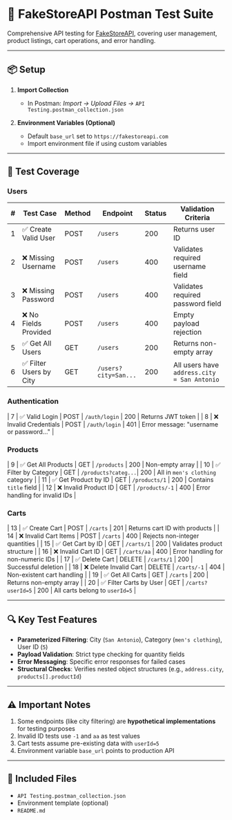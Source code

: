# 🧪 FakeStoreAPI Postman Test Suite

Comprehensive API testing for [FakeStoreAPI](https://fakestoreapi.com), covering user management, product listings, cart operations, and error handling.

---

## 📦 Setup

1. **Import Collection**  
   - In Postman: *Import → Upload Files →* `API Testing.postman_collection.json`

2. **Environment Variables (Optional)**  
   - Default `base_url` set to `https://fakestoreapi.com`
   - Import environment file if using custom variables

---

## 🚀 Test Coverage

### Users
| #  | Test Case                  | Method | Endpoint            | Status | Validation Criteria                          |
|----|----------------------------|--------|---------------------|--------|----------------------------------------------|
| 1  | ✅ Create Valid User        | POST   | `/users`            | 200    | Returns user ID                              |
| 2  | ❌ Missing Username         | POST   | `/users`            | 400    | Validates required username field            |
| 3  | ❌ Missing Password         | POST   | `/users`            | 400    | Validates required password field            |
| 4  | ❌ No Fields Provided       | POST   | `/users`            | 400    | Empty payload rejection                      |
| 5  | ✅ Get All Users            | GET    | `/users`            | 200    | Returns non-empty array                      |
| 6  | ✅ Filter Users by City     | GET    | `/users?city=San...`| 200    | All users have `address.city = San Antonio`  |

### Authentication
| 7  | ✅ Valid Login              | POST   | `/auth/login`       | 200    | Returns JWT token                            |
| 8  | ❌ Invalid Credentials       | POST   | `/auth/login`       | 401    | Error message: "username or password..."    |

### Products
| 9  | ✅ Get All Products         | GET    | `/products`         | 200    | Non-empty array                              |
| 10 | ✅ Filter by Category       | GET    | `/products?categ...`| 200    | All in `men's clothing` category            |
| 11 | ✅ Get Product by ID        | GET    | `/products/1`       | 200    | Contains `title` field                       |
| 12 | ❌ Invalid Product ID       | GET    | `/products/-1`      | 400    | Error handling for invalid IDs              |

### Carts
| 13 | ✅ Create Cart              | POST   | `/carts`            | 201    | Returns cart ID with products                |
| 14 | ❌ Invalid Cart Items        | POST   | `/carts`            | 400    | Rejects non-integer quantities               |
| 15 | ✅ Get Cart by ID           | GET    | `/carts/1`          | 200    | Validates product structure                  |
| 16 | ❌ Invalid Cart ID          | GET    | `/carts/aa`         | 400    | Error handling for non-numeric IDs          |
| 17 | ✅ Delete Cart              | DELETE | `/carts/1`          | 200    | Successful deletion                          |
| 18 | ❌ Delete Invalid Cart       | DELETE | `/carts/-1`         | 404    | Non-existent cart handling                  |
| 19 | ✅ Get All Carts            | GET    | `/carts`            | 200    | Returns non-empty array                      |
| 20 | ✅ Filter Carts by User     | GET    | `/carts?userId=5`   | 200    | All carts belong to `userId=5`              |

---

## 🔍 Key Test Features
- **Parameterized Filtering**: City (`San Antonio`), Category (`men's clothing`), User ID (`5`)
- **Payload Validation**: Strict type checking for quantity fields
- **Error Messaging**: Specific error responses for failed cases
- **Structural Checks**: Verifies nested object structures (e.g., `address.city`, `products[].productId`)

---

## ⚠️ Important Notes
1. Some endpoints (like city filtering) are **hypothetical implementations** for testing purposes
2. Invalid ID tests use `-1` and `aa` as test values
3. Cart tests assume pre-existing data with `userId=5`
4. Environment variable `base_url` points to production API

---

## 📂 Included Files
- `API Testing.postman_collection.json`
- Environment template (optional)
- `README.md`
